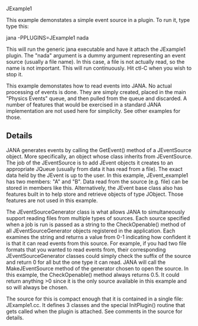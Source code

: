 

JExample1


This example demonstates a simple event source in a plugin. To run it,
type type this:

  jana -PPLUGINS=JExample1 nada


This will run the generic jana executable and have it attach the JExample1
plugin. The "nada" argument is a dummy argument representing an event source
(usually a file name). In this case, a file is not actually read, so the 
name is not important. This will run continuously. Hit ctl-C when you wish
to stop it.

This example demonstates how to read events into JANA. No actual processing
of events is done. They are simply created, placed in the main "Physics Events"
queue, and then pulled from the queue and discarded. A number of features
that would be exercised in a standard JANA implementation are not used here
for simplicity. See other examples for those.

Details
--------------
JANA generates events by calling the GetEvent() method of a JEventSource object.
More specifically, an object whose class inherits from JEventSource. The job
of the JEventSource is to add JEvent objects it creates to an appropriate JQueue
(usually from data it has read from a file). The exact data held by the JEvent
is up to the user. In this example, JEvent_example1 has two members: "A" and "B".
Data read from the source (e.g. file) can be stored in members like this.
Alternatively, the JEvent base class also has features built in to help store
and retrieve objects of type JObject. Those features are not used in this
example.

The JEventSourceGenerator class is what allows JANA to simultaneously support
reading files from multiple types of sources. Each source specified when a
job is run is passed as a string to the CheckOpenable() method of all 
JEventSourceGenerator objects registered in the application. Each examines
the string and returns a value from 0-1 indicating how confident it is
that it can read events from this source. For example, if you had two 
file formats that you wanted to read events from, their corresponding
JEventSourceGenerator classes could simply check the suffix of the source
and return 0 for all but the one type it can read. JANA will call the
MakeJEventSource method of the generator chosen to open the source.
In this example, the CheckOpenable() method always returns 0.5. It
could return anything >0 since it is the only source available in this
example and so will always be chosen.


The source for this is compact enough that it is contained in a single
file: JExample1.cc. It defines 3 classes and the special InitPlugin()
routine that gets called when the plugin is attached. See comments in
the source for details.


